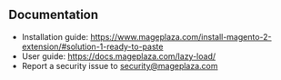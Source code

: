 ## Documentation

- Installation guide: https://www.mageplaza.com/install-magento-2-extension/#solution-1-ready-to-paste
- User guide: https://docs.mageplaza.com/lazy-load/
- Report a security issue to security@mageplaza.com 